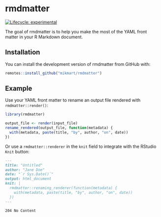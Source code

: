 # rmdmatter

<!-- badges: start -->
[![Lifecycle: experimental](https://img.shields.io/badge/lifecycle-experimental-orange.svg)](https://lifecycle.r-lib.org/articles/stages.html#experimental)
<!-- badges: end -->

The goal of rmdmatter is to help you make the most of the YAML front matter in your R Markdown document.

## Installation

You can install the development version of rmdmatter from GitHub with:

``` r
remotes::install_github("mikmart/rmdmatter")
```

## Example

Use your YAML front matter to rename an output file rendered with `rmdmatter::render()`:

``` r
library(rmdmatter)

output_file <- render(input_file)
rename_rendered(output_file, function(metadata) {
  with(metadata, paste(title, "by", author, "on", date))
})
```

Or use a `rmdmatter::renderer` in the `knit` field to integrate with the RStudio `Knit` button:

``` markdown
---
title: "Untitled"
author: "Jane Doe"
date: "`r Sys.Date()`"
output: html_document
knit: |
  rmdmatter::renaming_renderer(function(metadata) {
    with(metadata, paste(title, "by", author, "on", date))
  })
---

204 No Content
```
